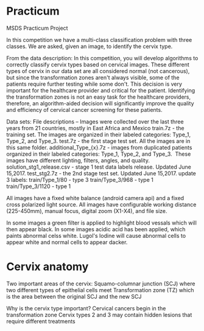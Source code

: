 # Practicum
MSDS Practicum Project 

In this competition we have a multi-class classification problem with three classes. We are asked, given an image, to identify the cervix type.

From the data description:
In this competition, you will develop algorithms to correctly classify cervix types based on cervical images. These different types of cervix in our data set are all considered normal (not cancerous), but since the transformation zones aren't always visible, some of the patients require further testing while some don't. This decision is very important for the healthcare provider and critical for the patient. Identifying the transformation zones is not an easy task for the healthcare providers, therefore, an algorithm-aided decision will significantly improve the quality and efficiency of cervical cancer screening for these patients.

Data sets: 
File descriptions – Images were collected over the last three years from 21 countries, mostly in East Africa and Mexico
train.7z - the training set. The images are organized in their labeled categories: Type_1, Type_2, and Type_3.
test.7z - the first stage test set. All the images are in this same folder.
additional_Type_{x}.7z - images from duplicated patients organized in their labeled categories: Type_1, Type_2, and Type_3.  These images have different lighting, filters, angles, and quality. 
solution_stg1_release.csv - stage 1 test data labels release. Updated June 15,2017.
test_stg2.7z - the 2nd stage test set. Updated June 15,2017.
update 3 labels:
train/Type_1/80 - type 3
train/Type_3/968 - type 1
train/Type_3/1120 - type 1

All images have a fixed white balance (android camera api) and a fixed cross polarized light source.
All images have configurable working distance (225-450mm), manual focus, digital zoom (X1-X4), and file size. 

In some images a green filter is applied to highlight blood vessals which will then appear black.
In some images acidic acid has been applied, which paints abnormal celss white. Lugol's Iodine will cause abnormal cells to appear white and normal cells to appear dacker. 

# Cervix anatomy 
Two important areas of the cervix:
Squamo-columnar junction (SCJ) where two different types of epithelial cells meet
Transformation zone (TZ) which is the area between the original SCJ and the new SCJ

Why is the cervix type important?
Cervical cancers begin in the transformation zone
Cervix types 2 and 3 may contain hidden lesions that require different treatments


